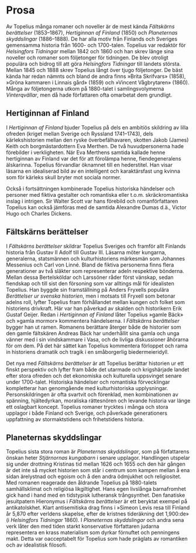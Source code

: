 # Prosa

Av Topelius många romaner och noveller är de mest kända *Fältskärns berättelser* (1853–1867), *Hertiginnan af Finland* (1850) och *Planeternas skyddslingar* (1886–1888). De har alla motiv från Finlands och Sveriges gemensamma historia från 1600- och 1700-talen. Topelius var redaktör för *Helsingfors Tidningar* mellan 1842 och 1860 och han skrev länge sina noveller och romaner som följetonger för tidningen. De blev otroligt populära och bidrog till att göra *Helsingfors Tidningar* till landets största. Mellan 1845 och 1888 skrev Topelius långt över tjugo följetonger. De bäst kända har redan nämnts och bland de andra finns »Brita Skrifvars» (1858), »Gröna kammaren i Linnais gård» (1859) och »Vincent Vågbrytaren» (1860). Många av följetongerna utkom på 1880-talet i samlingsvolymerna *Vinterqvällar*, men då hade författaren ofta omarbetat dem grundligt.<br/>

## Hertiginnan af Finland

I *Hertiginnan af Finland* bjuder Topelius på dels en ambitiös skildring av lilla ofreden (kriget mellan Sverige och Ryssland 1741–1743), dels kärlekshistorien mellan den ryske överbefälhavaren, skotten Jakob (James) Keith och borgmästardottern Eva Merthen. De två huvudpersonerna hade förebilder i verkligheten. När Eva Merthens samtida kallade henne hertiginnan av Finland var det för att förolämpa henne, fiendegeneralens älskarinna. Topelius förvandlar öknamnet till en hederstitel. Han visar läsarna en idealiserad bild av en intelligent och karaktärsfast ung kvinna som för kärleks skull bryter mot sociala normer.<br/>

Också i fortsättningen kombinerade Topelius historiska händelser och personer med fiktiva gestalter och romantiska eller t.o.m. skräckromantiska inslag i intrigen. Sir Walter Scott var hans förebild och romanförfattaren Topelius kan också jämföras med de samtida Alexandre Dumas d.ä., Victor Hugo och Charles Dickens.<br/>

## Fältskärns berättelser

I *Fältskärns berättelser* skildrar Topelius Sveriges och framför allt Finlands historia från Gustav II Adolf till Gustav III. Läsarna möter kungarna, generalerna, statsmännen och kulturhistoriens märkesmän som Johannes Messenius och Carl von Linné. Bland de fiktiva personerna finns flera generationer av två släkter som representerar adeln respektive bönderna. Mellan dessa Bertelsköldar och Larssöner råder först vänskap, sedan fiendskap och till sist den försoning som var alltings mål för idealisten Topelius. Han byggde sin framställning på Anders Fryxells populära *Berättelser ur svenska historien*, men i motsats till Fryxell som betonar adelns roll, lyfter Topelius fram förhållandet mellan kungen och folket som historiens drivkraft. Här var han påverkad av skalden och historikern Erik Gustaf Geijer. Redan i *Hertiginnan af Finland* låter Topelius »gamle Bäck» och »gamla mormor» kommentera händelserna. I *Fältskärns berättelser* bygger han ut ramen. Romanens berättare återger både de historier som den gamle fältskären Andreas Bäck har underhållit sina gamla och unga vänner med i sin vindskammare i Vasa, och de livliga diskussioner åhörarna för om dem. På det här sättet kan Topelius kommentera förloppet och rama in historiens dramatik och tragik i en småborgerlig biedermeieridyll.<br/>

Det nya med *Fältskärns berättelser* är att Topelius berättar historien ur ett finskt perspektiv och lyfter fram både det utarmade och krigshärjade landet efter stora ofreden och det ekonomiska och kulturella uppsvinget senare under 1700-talet. Historiska händelser och romantiska förvecklingar kompletterar han genomgående med kulturhistoriska upplysningar. Personskildringen är ofta svartvit och förenklad, men kombinationen av spänning, hjältedyrkan, moraliska rättesnören och levande historia var länge ett oslagbart koncept. Topelius romaner trycktes i många och stora upplagor i både Finland och Sverige, och påverkade generationers uppfattning av stormaktstidens och frihetstidens historia.<br/>

## Planeternas skyddslingar

Topelius sista stora roman är *Planeternas skyddslingar*, som på författarens önskan heter *Stjärnornas kungabarn* i senare upplagor. Handlingen utspelar sig under drottning Kristinas tid mellan 1626 och 1655 och den här gången är det inte så mycket historien som står i centrum som kampen mellan å ena sidan ärelystnad och egoism och å den andra ödmjukhet och religiositet. Med romanen reagerade den åldrande Topelius på 1880-talets samhällsklimat och religiösa likgiltighet. Hans egen livslånga barnafromhet gick hand i hand med en tidstypisk lutheransk trångsynthet. Den fanatiske jesuitpatern Hieronymus i *Fältskärns berättelser* är ett beryktat exempel på antikatolskhet. Klart antisemitiska drag finns i »Simeon Levis resa till Finland år 5,870 efter verldens skapelse, efter de kristnes tideräkning det 1,900:de» (i *Helsingfors Tidningar* 1860). I *Planeternas skyddslingar* och andra sena verk låter den med tiden starkt konservative författaren judarna representera en krass materialism som dyrkar förnuftet och penningens makt. Detta var oacceptabelt för Topelius som hade präglats av romantiken och av idealistisk filosofi.<br/>